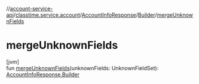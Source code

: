 //[account-service-api](../../../../index.md)/[classtime.service.account](../../index.md)/[AccountInfoResponse](../index.md)/[Builder](index.md)/[mergeUnknownFields](merge-unknown-fields.md)

# mergeUnknownFields

[jvm]\
fun [mergeUnknownFields](merge-unknown-fields.md)(unknownFields: UnknownFieldSet): [AccountInfoResponse.Builder](index.md)
